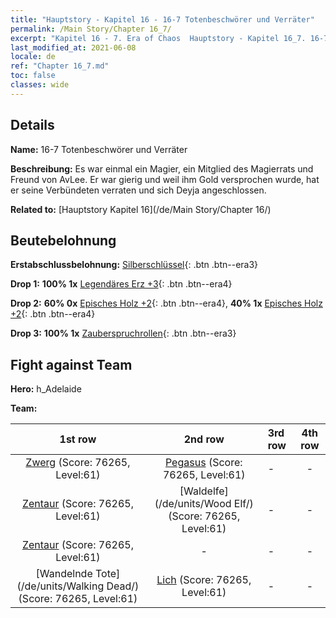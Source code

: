 ```yaml
---
title: "Hauptstory - Kapitel 16 - 16-7 Totenbeschwörer und Verräter"
permalink: /Main Story/Chapter 16_7/
excerpt: "Kapitel 16 - 7. Era of Chaos  Hauptstory - Kapitel 16_7. 16-7 Totenbeschwörer und Verräter"
last_modified_at: 2021-06-08
locale: de
ref: "Chapter 16_7.md"
toc: false
classes: wide
---
```


## Details

 **Name:** 16-7 Totenbeschwörer und Verräter

 **Beschreibung:** Es war einmal ein Magier, ein Mitglied des Magierrats und Freund von AvLee. Er war gierig und weil ihm Gold versprochen wurde, hat er seine Verbündeten verraten und sich Deyja angeschlossen.

 **Related to:** [Hauptstory Kapitel 16](/de/Main Story/Chapter 16/)

## Beutebelohnung

 **Erstabschlussbelohnung:** [Silberschlüssel](/ItemsDE/con_693/){: .btn .btn--era3}

 **Drop 1:** **100% 1x** [Legendäres Erz +3](/ItemsDE/mat_54/){: .btn .btn--era4}

 **Drop 2:** **60% 0x** [Episches Holz +2](/ItemsDE/mat_48/){: .btn .btn--era4}, **40% 1x** [Episches Holz +2](/ItemsDE/mat_48/){: .btn .btn--era4}

 **Drop 3:** **100% 1x** [Zauberspruchrollen](/ItemsDE/con_694/){: .btn .btn--era3}


## Fight against Team
 **Hero:** h_Adelaide

 **Team:**


  | 1st row | 2nd row | 3rd row | 4th row |
  |:----:|:----:|:----|:----:|
  | [Zwerg](/de/units/Dwarf/) (Score: 76265, Level:61)  | [Pegasus](/de/units/Pegasus/) (Score: 76265, Level:61)  | - | - |
  | [Zentaur](/de/units/Centaur/) (Score: 76265, Level:61)  | [Waldelfe](/de/units/Wood Elf/) (Score: 76265, Level:61)  | - | - |
  | [Zentaur](/de/units/Centaur/) (Score: 76265, Level:61)  | - | - | - |
  | [Wandelnde Tote](/de/units/Walking Dead/) (Score: 76265, Level:61)  | [Lich](/de/units/Lich/) (Score: 76265, Level:61)  | - | - |


